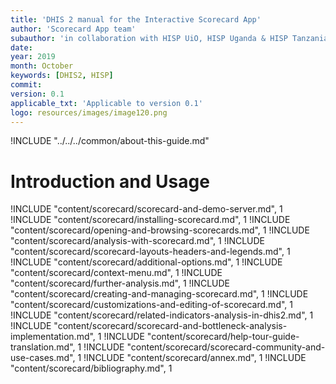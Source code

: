 ```yaml
---
title: 'DHIS 2 manual for the Interactive Scorecard App'
author: 'Scorecard App team'
subauthor: 'in collaboration with HISP UiO, HISP Uganda & HISP Tanzania'
date:
year: 2019
month: October
keywords: [DHIS2, HISP]
commit:
version: 0.1
applicable_txt: 'Applicable to version 0.1'
logo: resources/images/image120.png
---
```

<!--DHIS2-SECTION-ID:index-->

!INCLUDE "../../../common/about-this-guide.md"

# Introduction and Usage

!INCLUDE "content/scorecard/scorecard-and-demo-server.md", 1
!INCLUDE "content/scorecard/installing-scorecard.md", 1
!INCLUDE "content/scorecard/opening-and-browsing-scorecards.md", 1
!INCLUDE "content/scorecard/analysis-with-scorecard.md", 1
!INCLUDE "content/scorecard/scorecard-layouts-headers-and-legends.md", 1
!INCLUDE "content/scorecard/additional-options.md", 1
!INCLUDE "content/scorecard/context-menu.md", 1
!INCLUDE "content/scorecard/further-analysis.md", 1
!INCLUDE "content/scorecard/creating-and-managing-scorecard.md", 1
!INCLUDE "content/scorecard/customizations-and-editing-of-scorecard.md", 1
!INCLUDE "content/scorecard/related-indicators-analysis-in-dhis2.md", 1
!INCLUDE "content/scorecard/scorecard-and-bottleneck-analysis-implementation.md", 1
!INCLUDE "content/scorecard/help-tour-guide-translation.md", 1
!INCLUDE "content/scorecard/scorecard-community-and-use-cases.md", 1
!INCLUDE "content/scorecard/annex.md", 1
!INCLUDE "content/scorecard/bibliography.md", 1
